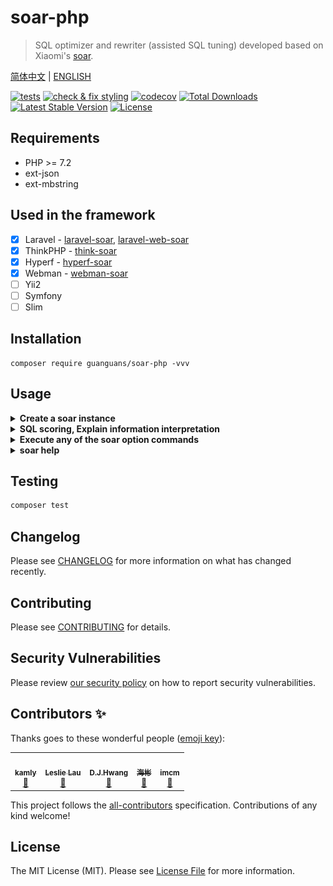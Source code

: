 # soar-php

> SQL optimizer and rewriter (assisted SQL tuning) developed based on Xiaomi's [soar](https://github.com/XiaoMi/soar).

[简体中文](README.md) | [ENGLISH](README-EN.md)

[![tests](https://github.com/guanguans/soar-php/actions/workflows/tests.yml/badge.svg)](https://github.com/guanguans/soar-php/actions/workflows/tests.yml)
[![check & fix styling](https://github.com/guanguans/soar-php/actions/workflows/php-cs-fixer.yml/badge.svg)](https://github.com/guanguans/soar-php/actions/workflows/php-cs-fixer.yml)
[![codecov](https://codecov.io/gh/guanguans/soar-php/branch/master/graph/badge.svg)](https://codecov.io/gh/guanguans/soar-php)
[![Total Downloads](https://poser.pugx.org/guanguans/soar-php/downloads)](https://packagist.org/packages/guanguans/soar-php)
[![Latest Stable Version](https://poser.pugx.org/guanguans/soar-php/v/stable)](https://packagist.org/packages/guanguans/soar-php)
[![License](https://poser.pugx.org/guanguans/soar-php/license)](https://packagist.org/packages/guanguans/soar-php)

## Requirements

* PHP >= 7.2
* ext-json
* ext-mbstring

## Used in the framework

- [x] Laravel - [laravel-soar](https://github.com/guanguans/laravel-soar), [laravel-web-soar](https://github.com/huangdijia/laravel-web-soar)
- [x] ThinkPHP - [think-soar](https://github.com/guanguans/think-soar)
- [x] Hyperf - [hyperf-soar](https://github.com/wilbur-oo/hyperf-soar)
- [x] Webman - [webman-soar](https://github.com/Tinywan/webman-soar)
- [ ] Yii2
- [ ] Symfony
- [ ] Slim

## Installation

```shell
composer require guanguans/soar-php -vvv
```

## Usage

<details>
<summary><b>Create a soar instance</b></summary>

```php
<?php

require __DIR__.'/vendor/autoload.php';

use Guanguans\SoarPHP\Soar;

$soar = Soar::create();

/**
 * 配置选项(可选)参考 @see soar.options.example.php
 */
$soar->setSoarPath('自定义的 soar 路径')
    ->setOptions([
        // 测试环境配置
        '-test-dsn'    => [
            'host'     => '127.0.0.1',
            'port'     => '3306',
            'dbname'   => 'database',
            'username' => 'root',
            'password' => '123456',
            'disable'  => false,
        ],
        // 日志输出文件
        '-log-output'  => __DIR__.'/logs/soar.log',
        // 报告输出格式: [markdown, html, json, ...]
        '-report-type' => 'html',
    ]);
```
</details>

<details>
<summary><b>SQL scoring, Explain information interpretation</b></summary>

```php
$sqls = <<<'sql'
SELECT DATE_FORMAT (t.last_update,'%Y-%m-%d'),COUNT (DISTINCT (t.city)) FROM city t WHERE t.last_update> '2018-10-22 00:00:00' AND t.city LIKE '%Chrome%' AND t.city='eip' GROUP BY DATE_FORMAT(t.last_update,'%Y-%m-%d') ORDER BY DATE_FORMAT(t.last_update,'%Y-%m-%d');
DELETE city FROM city LEFT JOIN country ON city.country_id=country.country_id WHERE country.country IS NULL;
UPDATE city INNER JOIN country ON city.country_id=country.country_id INNER JOIN address ON city.city_id=address.city_id SET city.city='Abha',city.last_update='2006-02-15 04:45:25',country.country='Afghanistan' WHERE city.city_id=10;
INSERT INTO city (country_id) SELECT country_id FROM country;
REPLACE INTO city (country_id) SELECT country_id FROM country;
ALTER TABLE inventory ADD INDEX `idx_store_film` (`store_id`,`film_id`),ADD INDEX `idx_store_film` (`store_id`,`film_id`),ADD INDEX `idx_store_film` (`store_id`,`film_id`);
DROP TABLE `users`;
CREATE TABLE `users` (
  `id` bigint unsigned NOT NULL AUTO_INCREMENT,
  `name` varchar(255) COLLATE utf8mb4_unicode_ci NOT NULL,
  `email` varchar(255) COLLATE utf8mb4_unicode_ci NOT NULL,
  `email_verified_at` timestamp NULL DEFAULT NULL,
  `password` varchar(255) COLLATE utf8mb4_unicode_ci NOT NULL,
  `remember_token` varchar(100) COLLATE utf8mb4_unicode_ci DEFAULT NULL,
  `created_at` timestamp NULL DEFAULT NULL,
  `updated_at` timestamp NULL DEFAULT NULL,
  PRIMARY KEY (`id`),
  UNIQUE KEY `users_email_unique` (`email`)
) ENGINE=InnoDB DEFAULT CHARSET=utf8mb4 COLLATE=utf8mb4_unicode_ci;
sql;

$soar->scores($sqls);
$soar->htmlScores($sqls);
$soar->markdownScores($sqls);
$soar->arrayScores($sqls);
$soar->jsonScores($sqls);
```

```php
array:8 [
  0 => array:8 [
    "ID" => "23D3498A40F9900D"
    "Fingerprint" => "select date_format (t.last_update,?),count (distinct (t.city)) from city t where t.last_update> ? and t.city like ? and t.city=? group by date_format(t.last_update,?) order by date_format(t.last_update,?)"
    "Score" => 0
    "Sample" => "SELECT DATE_FORMAT (t.last_update,'%Y-%m-%d'),COUNT (DISTINCT (t.city)) FROM city t WHERE t.last_update> '2018-10-22 00:00:00' AND t.city LIKE '%Chrome%' AND t.city='eip' GROUP BY DATE_FORMAT(t.last_update,'%Y-%m-%d') ORDER BY DATE_FORMAT(t.last_update,'%Y-%m-%d')"
    "Explain" => null
    "HeuristicRules" => array:7 [
      0 => array:6 [
        "Item" => "ALI.001"
        "Severity" => "L0"
        "Summary" => "建议使用 AS 关键字显示声明一个别名"
        "Content" => "在列或表别名(如"tbl AS alias")中, 明确使用 AS 关键字比隐含别名(如"tbl alias")更易懂。"
        "Case" => "select name from tbl t1 where id < 1000"
        "Position" => 0
      ]
      1 => array:6 [
        "Item" => "ARG.001"
        "Severity" => "L4"
        "Summary" => "不建议使用前项通配符查找"
        "Content" => "例如 "％foo"，查询参数有一个前项通配符的情况无法使用已有索引。"
        "Case" => "select c1,c2,c3 from tbl where name like '%foo'"
        "Position" => 0
      ]
      2 => array:6 [
        "Item" => "CLA.009"
        "Severity" => "L2"
        "Summary" => "ORDER BY 的条件为表达式"
        "Content" => "当 ORDER BY 条件为表达式或函数时会使用到临时表，如果在未指定 WHERE 或 WHERE 条件返回的结果集较大时性能会很差。"
        "Case" => "select description from film where title ='ACADEMY DINOSAUR' order by length-language_id;"
        "Position" => 0
      ]
      3 => array:6 [
        "Item" => "CLA.010"
        "Severity" => "L2"
        "Summary" => "GROUP BY 的条件为表达式"
        "Content" => "当 GROUP BY 条件为表达式或函数时会使用到临时表，如果在未指定 WHERE 或 WHERE 条件返回的结果集较大时性能会很差。"
        "Case" => "select description from film where title ='ACADEMY DINOSAUR' GROUP BY length-language_id;"
        "Position" => 0
      ]
      4 => array:6 [
        "Item" => "ERR.000"
        "Severity" => "L8"
        "Summary" => "No available MySQL environment, build-in sql parse failed: line 1 column 61 near "DISTINCT (t.city)) FROM city t WHERE t.last_update> '2018-10-22 00:00:00' AND t.city LIKE '%Chrome%' AND t.city='eip' GROUP BY DATE_FORMAT(t.last_update,'%Y-%m-%d') ORDER BY DATE_FORMAT(t.last_update,'%Y-%m-%d')" "
        "Content" => "line 1 column 61 near "DISTINCT (t.city)) FROM city t WHERE t.last_update> '2018-10-22 00:00:00' AND t.city LIKE '%Chrome%' AND t.city='eip' GROUP BY DATE_FORMAT(t.last_update,'%Y-%m-%d') ORDER BY DATE_FORMAT(t.last_update,'%Y-%m-%d')" "
        "Case" => ""
        "Position" => 0
      ]
      5 => array:6 [
        "Item" => "ERR.002"
        "Severity" => "L8"
        "Summary" => "MySQL execute failed"
        "Content" => "You have an error in your SQL syntax; check the manual that corresponds to your MySQL server version for the right syntax to use near 'DISTINCT (t.city)) FROM city t WHERE t.last_update> '2018-10-22 00:00:00' AND t.' at line 1"
        "Case" => ""
        "Position" => 0
      ]
      6 => array:6 [
        "Item" => "KEY.008"
        "Severity" => "L4"
        "Summary" => "ORDER BY 多个列但排序方向不同时可能无法使用索引"
        "Content" => "在 MySQL 8.0 之前当 ORDER BY 多个列指定的排序方向不同时将无法使用已经建立的索引。"
        "Case" => "SELECT * FROM tbl ORDER BY a DESC, b ASC;"
        "Position" => 0
      ]
    ]
    "IndexRules" => null
    "Tables" => null
  ]
  1 => array:8 [
    "ID" => "E759EFCE5B432198"
    "Fingerprint" => "delete city from city left join country on city.country_id=country.country_id where country.country is null"
    "Score" => 80
    "Sample" => "DELETE city FROM city LEFT JOIN country ON city.country_id=country.country_id WHERE country.country IS NULL"
    "Explain" => null
    "HeuristicRules" => array:2 [
      0 => array:6 [
        "Item" => "JOI.007"
        "Severity" => "L4"
        "Summary" => "不建议使用联表删除或更新"
        "Content" => "当需要同时删除或更新多张表时建议使用简单语句，一条 SQL 只删除或更新一张表，尽量不要将多张表的操作在同一条语句。"
        "Case" => "UPDATE users u LEFT JOIN hobby h ON u.id = h.uid SET u.name = 'pianoboy' WHERE h.hobby = 'piano';"
        "Position" => 0
      ]
      1 => array:6 [
        "Item" => "SEC.003"
        "Severity" => "L0"
        "Summary" => "使用DELETE/DROP/TRUNCATE等操作时注意备份"
        "Content" => "在执行高危操作之前对数据进行备份是十分有必要的。"
        "Case" => "delete from table where col = 'condition'"
        "Position" => 0
      ]
    ]
    "IndexRules" => null
    "Tables" => array:2 [
      0 => "`laravel`.`city`"
      1 => "`laravel`.`country`"
    ]
  ]
  2 => array:8 [
    "ID" => "67B0C3CE9FA26F37"
    "Fingerprint" => "update city inner join country on city.country_id=country.country_id inner join address on city.city_id=address.city_id set city.city=?,city.last_update=?,country.country=? where city.city_id=?"
    "Score" => 80
    "Sample" => "UPDATE city INNER JOIN country ON city.country_id=country.country_id INNER JOIN address ON city.city_id=address.city_id SET city.city='Abha',city.last_update='2006-02-15 04:45:25',country.country='Afghanistan' WHERE city.city_id=10"
    "Explain" => null
    "HeuristicRules" => array:1 [
      0 => array:6 [
        "Item" => "JOI.007"
        "Severity" => "L4"
        "Summary" => "不建议使用联表删除或更新"
        "Content" => "当需要同时删除或更新多张表时建议使用简单语句，一条 SQL 只删除或更新一张表，尽量不要将多张表的操作在同一条语句。"
        "Case" => "UPDATE users u LEFT JOIN hobby h ON u.id = h.uid SET u.name = 'pianoboy' WHERE h.hobby = 'piano';"
        "Position" => 0
      ]
    ]
    "IndexRules" => null
    "Tables" => array:3 [
      0 => "`laravel`.`address`"
      1 => "`laravel`.`city`"
      2 => "`laravel`.`country`"
    ]
  ]
  3 => array:8 [
    "ID" => "3656B13CC4F888E2"
    "Fingerprint" => "insert into city (country_id) select country_id from country"
    "Score" => 65
    "Sample" => "INSERT INTO city (country_id) SELECT country_id FROM country"
    "Explain" => null
    "HeuristicRules" => array:2 [
      0 => array:6 [
        "Item" => "CLA.001"
        "Severity" => "L4"
        "Summary" => "最外层 SELECT 未指定 WHERE 条件"
        "Content" => "SELECT 语句没有 WHERE 子句，可能检查比预期更多的行(全表扫描)。对于 SELECT COUNT(*) 类型的请求如果不要求精度，建议使用 SHOW TABLE STATUS 或 EXPLAIN 替代。"
        "Case" => "select id from tbl"
        "Position" => 0
      ]
      1 => array:6 [
        "Item" => "LCK.001"
        "Severity" => "L3"
        "Summary" => "INSERT INTO xx SELECT 加锁粒度较大请谨慎"
        "Content" => "INSERT INTO xx SELECT 加锁粒度较大请谨慎"
        "Case" => "INSERT INTO tbl SELECT * FROM tbl2;"
        "Position" => 0
      ]
    ]
    "IndexRules" => null
    "Tables" => array:2 [
      0 => "`laravel`.`city`"
      1 => "`laravel`.`country`"
    ]
  ]
  4 => array:8 [
    "ID" => "E3DDA1A929236E72"
    "Fingerprint" => "replace into city (country_id) select country_id from country"
    "Score" => 65
    "Sample" => "REPLACE INTO city (country_id) SELECT country_id FROM country"
    "Explain" => null
    "HeuristicRules" => array:2 [
      0 => array:6 [
        "Item" => "CLA.001"
        "Severity" => "L4"
        "Summary" => "最外层 SELECT 未指定 WHERE 条件"
        "Content" => "SELECT 语句没有 WHERE 子句，可能检查比预期更多的行(全表扫描)。对于 SELECT COUNT(*) 类型的请求如果不要求精度，建议使用 SHOW TABLE STATUS 或 EXPLAIN 替代。"
        "Case" => "select id from tbl"
        "Position" => 0
      ]
      1 => array:6 [
        "Item" => "LCK.001"
        "Severity" => "L3"
        "Summary" => "INSERT INTO xx SELECT 加锁粒度较大请谨慎"
        "Content" => "INSERT INTO xx SELECT 加锁粒度较大请谨慎"
        "Case" => "INSERT INTO tbl SELECT * FROM tbl2;"
        "Position" => 0
      ]
    ]
    "IndexRules" => null
    "Tables" => array:2 [
      0 => "`laravel`.`city`"
      1 => "`laravel`.`country`"
    ]
  ]
  5 => array:8 [
    "ID" => "9BB74D074BA0727C"
    "Fingerprint" => "alter table inventory add index `idx_store_film` (`store_id`,`film_id`),add index `idx_store_film` (`store_id`,`film_id`),add index `idx_store_film` (`store_id`,`film_id`)"
    "Score" => 100
    "Sample" => "ALTER TABLE inventory ADD INDEX `idx_store_film` (`store_id`,`film_id`),ADD INDEX `idx_store_film` (`store_id`,`film_id`),ADD INDEX `idx_store_film` (`store_id`,`film_id`)"
    "Explain" => null
    "HeuristicRules" => array:1 [
      0 => array:6 [
        "Item" => "KEY.004"
        "Severity" => "L0"
        "Summary" => "提醒：请将索引属性顺序与查询对齐"
        "Content" => "如果为列创建复合索引，请确保查询属性与索引属性的顺序相同，以便DBMS在处理查询时使用索引。如果查询和索引属性订单没有对齐，那么DBMS可能无法在查询处理期间使用索引。"
        "Case" => "create index idx1 on tbl (last_name,first_name)"
        "Position" => 0
      ]
    ]
    "IndexRules" => null
    "Tables" => array:1 [
      0 => "`laravel`.`inventory`"
    ]
  ]
  6 => array:8 [
    "ID" => "C77607894B4EFCC6"
    "Fingerprint" => "drop table `users`"
    "Score" => 100
    "Sample" => "DROP TABLE `users`"
    "Explain" => null
    "HeuristicRules" => array:1 [
      0 => array:6 [
        "Item" => "SEC.003"
        "Severity" => "L0"
        "Summary" => "使用DELETE/DROP/TRUNCATE等操作时注意备份"
        "Content" => "在执行高危操作之前对数据进行备份是十分有必要的。"
        "Case" => "delete from table where col = 'condition'"
        "Position" => 0
      ]
    ]
    "IndexRules" => null
    "Tables" => array:1 [
      0 => "`laravel`.`users`"
    ]
  ]
  7 => array:8 [
    "ID" => "D0870E395F2CA834"
    "Fingerprint" => "create table `users` ( `id` bigint unsigned not null auto_increment, `name` varchar(?) collate utf8mb4_unicode_ci not ?, `email` varchar(?) collate utf8mb4_unicode_ci not ?, `email_verified_at` timestamp ? default ?, `password` varchar(?) collate utf8mb4_unicode_ci not ?, `remember_token` varchar(?) collate utf8mb4_unicode_ci default ?, `created_at` timestamp ? default ?, `updated_at` timestamp ? default ?, primary key (`id`), unique key `users_email_unique` (`email`) ) engine=innodb default charset=utf8mb4 collate=utf8mb4_unicode_ci"
    "Score" => 75
    "Sample" => """
      CREATE TABLE `users` (\n
        `id` bigint unsigned NOT NULL AUTO_INCREMENT,\n
        `name` varchar(255) COLLATE utf8mb4_unicode_ci NOT NULL,\n
        `email` varchar(255) COLLATE utf8mb4_unicode_ci NOT NULL,\n
        `email_verified_at` timestamp NULL DEFAULT NULL,\n
        `password` varchar(255) COLLATE utf8mb4_unicode_ci NOT NULL,\n
        `remember_token` varchar(100) COLLATE utf8mb4_unicode_ci DEFAULT NULL,\n
        `created_at` timestamp NULL DEFAULT NULL,\n
        `updated_at` timestamp NULL DEFAULT NULL,\n
        PRIMARY KEY (`id`),\n
        UNIQUE KEY `users_email_unique` (`email`)\n
      ) ENGINE=InnoDB DEFAULT CHARSET=utf8mb4 COLLATE=utf8mb4_unicode_ci
      """
    "Explain" => null
    "HeuristicRules" => array:7 [
      0 => array:6 [
        "Item" => "CLA.011"
        "Severity" => "L1"
        "Summary" => "建议为表添加注释"
        "Content" => "为表添加注释能够使得表的意义更明确，从而为日后的维护带来极大的便利。"
        "Case" => "CREATE TABLE `test1` (`ID` bigint(20) NOT NULL AUTO_INCREMENT,`c1` varchar(128) DEFAULT NULL,PRIMARY KEY (`ID`)) ENGINE=InnoDB DEFAULT CHARSET=utf8"
        "Position" => 0
      ]
      1 => array:6 [
        "Item" => "COL.004"
        "Severity" => "L1"
        "Summary" => "请为列添加默认值"
        "Content" => "请为列添加默认值，如果是 ALTER 操作，请不要忘记将原字段的默认值写上。字段无默认值，当表较大时无法在线变更表结构。"
        "Case" => "CREATE TABLE tbl (col int) ENGINE=InnoDB;"
        "Position" => 0
      ]
      2 => array:6 [
        "Item" => "COL.005"
        "Severity" => "L1"
        "Summary" => "列未添加注释"
        "Content" => "建议对表中每个列添加注释，来明确每个列在表中的含义及作用。"
        "Case" => "CREATE TABLE tbl (col int) ENGINE=InnoDB;"
        "Position" => 0
      ]
      3 => array:6 [
        "Item" => "COL.011"
        "Severity" => "L0"
        "Summary" => "当需要唯一约束时才使用 NULL，仅当列不能有缺失值时才使用 NOT NULL"
        "Content" => "NULL 和0是不同的，10乘以 NULL 还是 NULL。NULL 和空字符串是不一样的。将一个字符串和标准 SQL 中的 NULL 联合起来的结果还是 NULL。NULL 和 FALSE 也是不同的。AND、OR 和 NOT 这三个布尔操作如果涉及 NULL，其结果也让很多人感到困惑。当您将一列声明为 NOT NULL 时，也就是说这列中的每一个值都必须存在且是有意义的。使用 NULL 来表示任意类型不存在的空值。 当您将一列声明为 NOT NULL 时，也就是说这列中的每一个值都必须存在且是有意义的。"
        "Case" => "select c1,c2,c3 from tbl where c4 is null or c4 <> 1"
        "Position" => 49
      ]
      4 => array:6 [
        "Item" => "KWR.003"
        "Severity" => "L1"
        "Summary" => "不建议使用复数做列名或表名"
        "Content" => "表名应该仅仅表示表里面的实体内容，不应该表示实体数量，对应于 DO 类名也是单数形式，符合表达习惯。"
        "Case" => "CREATE TABLE tbl ( `books` int )"
        "Position" => 0
      ]
      5 => array:6 [
        "Item" => "SEC.002"
        "Severity" => "L0"
        "Summary" => "不使用明文存储密码"
        "Content" => "使用明文存储密码或者使用明文在网络上传递密码都是不安全的。如果攻击者能够截获您用来插入密码的SQL语句，他们就能直接读到密码。另外，将用户输入的字符串以明文的形式插入到纯SQL语句中，也会让攻击者发现它。如果您能够读取密码，黑客也可以。解决方案是使用单向哈希函数对原始密码进行加密编码。哈希是指将输入字符串转化成另一个新的、不可识别的字符串的函数。对密码加密表达式加点随机串来防御“字典攻击”。不要将明文密码输入到SQL查询语句中。在应用程序代码中计算哈希串，只在SQL查询中使用哈希串。"
        "Case" => "create table test(id int,name varchar(20) not null,password varchar(200)not null)"
        "Position" => 0
      ]
      6 => array:6 [
        "Item" => "STA.003"
        "Severity" => "L1"
        "Summary" => "索引起名不规范"
        "Content" => "建议普通二级索引以idx_为前缀，唯一索引以uk_为前缀。"
        "Case" => "select col from now where type!=0"
        "Position" => 0
      ]
    ]
    "IndexRules" => null
    "Tables" => array:1 [
      0 => "`laravel`.`users`"
    ]
  ]
]
```

![](docs/scores.png)
</details>

<details>
<summary><b>Execute any of the soar option commands</b></summary>

```php
$soar->setVersion(true)->run();
$soar->run('-version');
```
</details>

<details>
<summary><b>soar help</b></summary>

```php
$soar->help()
```

```plain
Usage of /Users/yaozm/Documents/develop/soar-php/bin/soar.darwin-amd64:
  -allow-charsets string
    	AllowCharsets (default "utf8,utf8mb4")
  -allow-collates string
    	AllowCollates
  -allow-drop-index
    	AllowDropIndex, 允许输出删除重复索引的建议
  -allow-engines string
    	AllowEngines (default "innodb")
  -allow-online-as-test
    	AllowOnlineAsTest, 允许线上环境也可以当作测试环境
  -blacklist string
    	指定 blacklist 配置文件的位置，文件中的 SQL 不会被评审。一行一条SQL，可以是指纹，也可以是正则
  -check-config
    	Check configs
  -cleanup-test-database
    	单次运行清理历史1小时前残余的测试库。
  -column-not-allow-type string
    	ColumnNotAllowType (default "boolean")
  -config string
    	Config file path
  -delimiter string
    	Delimiter, SQL分隔符 (default ";")
  -drop-test-temporary
    	DropTestTemporary, 是否清理测试环境产生的临时库表 (default true)
  -dry-run
    	是否在预演环境执行 (default true)
  -explain
    	Explain, 是否开启Explain执行计划分析 (default true)
  -explain-format string
    	ExplainFormat [json, traditional] (default "traditional")
  -explain-max-filtered float
    	ExplainMaxFiltered, filtered大于该配置给出警告 (default 100)
  -explain-max-keys int
    	ExplainMaxKeyLength, 最大key_len (default 3)
  -explain-max-rows int
    	ExplainMaxRows, 最大扫描行数警告 (default 10000)
  -explain-min-keys int
    	ExplainMinPossibleKeys, 最小possible_keys警告
  -explain-sql-report-type string
    	ExplainSQLReportType [pretty, sample, fingerprint] (default "pretty")
  -explain-type string
    	ExplainType [extended, partitions, traditional] (default "extended")
  -explain-warn-access-type string
    	ExplainWarnAccessType, 哪些access type不建议使用 (default "ALL")
  -explain-warn-extra string
    	ExplainWarnExtra, 哪些extra信息会给警告 (default "Using temporary,Using filesort")
  -explain-warn-scalability string
    	ExplainWarnScalability, 复杂度警告名单, 支持O(n),O(log n),O(1),O(?) (default "O(n)")
  -explain-warn-select-type string
    	ExplainWarnSelectType, 哪些select_type不建议使用
  -ignore-rules string
    	IgnoreRules, 忽略的优化建议规则 (default "COL.011")
  -index-prefix string
    	IdxPrefix (default "idx_")
  -list-heuristic-rules
    	ListHeuristicRules, 打印支持的评审规则列表
  -list-report-types
    	ListReportTypes, 打印支持的报告输出类型
  -list-rewrite-rules
    	ListRewriteRules, 打印支持的重写规则列表
  -list-test-sqls
    	ListTestSqls, 打印测试case用于测试
  -log-level int
    	LogLevel, 日志级别, [0:Emergency, 1:Alert, 2:Critical, 3:Error, 4:Warning, 5:Notice, 6:Informational, 7:Debug] (default 3)
  -log-output string
    	LogOutput, 日志输出位置 (default "soar.log")
  -log_err_stacks
    	log stack traces for errors
  -log_rotate_max_size uint
    	size in bytes at which logs are rotated (glog.MaxSize) (default 1887436800)
  -markdown-extensions int
    	MarkdownExtensions, markdown 转 html支持的扩展包, 参考blackfriday (default 94)
  -markdown-html-flags int
    	MarkdownHTMLFlags, markdown 转 html 支持的 flag, 参考blackfriday
  -max-column-count int
    	MaxColCount, 单表允许的最大列数 (default 40)
  -max-distinct-count int
    	MaxDistinctCount, 单条 SQL 中 Distinct 的最大数量 (default 5)
  -max-group-by-cols-count int
    	MaxGroupByColsCount, 单条 SQL 中 GroupBy 包含列的最大数量 (default 5)
  -max-in-count int
    	MaxInCount, IN()最大数量 (default 10)
  -max-index-bytes int
    	MaxIdxBytes, 索引总长度限制 (default 3072)
  -max-index-bytes-percolumn int
    	MaxIdxBytesPerColumn, 索引中单列最大字节数 (default 767)
  -max-index-cols-count int
    	MaxIdxColsCount, 复合索引中包含列的最大数量 (default 5)
  -max-index-count int
    	MaxIdxCount, 单表最大索引个数 (default 10)
  -max-join-table-count int
    	MaxJoinTableCount, 单条 SQL 中 JOIN 表的最大数量 (default 5)
  -max-pretty-sql-length int
    	MaxPrettySQLLength, 超出该长度的SQL会转换成指纹输出 (default 1024)
  -max-query-cost int
    	MaxQueryCost, last_query_cost 超过该值时将给予警告 (default 9999)
  -max-subquery-depth int
    	MaxSubqueryDepth (default 5)
  -max-text-cols-count int
    	MaxTextColsCount, 表中含有的 text/blob 列的最大数量 (default 2)
  -max-total-rows uint
    	MaxTotalRows, 计算散粒度时，当数据行数大于MaxTotalRows即开启数据库保护模式，不计算散粒度 (default 9999999)
  -max-value-count int
    	MaxValueCount, INSERT/REPLACE 单次批量写入允许的行数 (default 100)
  -max-varchar-length int
    	MaxVarcharLength (default 1024)
  -min-cardinality float
    	MinCardinality，索引列散粒度最低阈值，散粒度低于该值的列不添加索引，建议范围0.0 ~ 100.0
  -online-dsn string
    	OnlineDSN, 线上环境数据库配置, username:********@tcp(ip:port)/schema (default "tcp/information_schema?timeout=3s&charset=utf8")
  -only-syntax-check
    	OnlySyntaxCheck, 只做语法检查不输出优化建议
  -print-config
    	Print configs
  -profiling
    	Profiling, 开启数据采样的情况下在测试环境执行Profile
  -query string
    	待评审的 SQL 或 SQL 文件，如 SQL 中包含特殊字符建议使用文件名。
  -report-css string
    	ReportCSS, 当 ReportType 为 html 格式时使用的 css 风格，如不指定会提供一个默认风格。CSS可以是本地文件，也可以是一个URL
  -report-javascript string
    	ReportJavascript, 当 ReportType 为 html 格式时使用的javascript脚本，如不指定默认会加载SQL pretty 使用的 javascript。像CSS一样可以是本地文件，也可以是一个URL
  -report-title string
    	ReportTitle, 当 ReportType 为 html 格式时，HTML 的 title (default "SQL优化分析报告")
  -report-type string
    	ReportType, 优化建议输出格式，目前支持: json, text, markdown, html等 (default "markdown")
  -rewrite-rules string
    	RewriteRules, 生效的重写规则 (default "delimiter,orderbynull,groupbyconst,dmlorderby,having,star2columns,insertcolumns,distinctstar")
  -sampling
    	Sampling, 数据采样开关
  -sampling-condition string
    	SamplingCondition, 数据采样条件，如： WHERE xxx LIMIT xxx
  -sampling-statistic-target int
    	SamplingStatisticTarget, 数据采样因子，对应 PostgreSQL 的 default_statistics_target (default 100)
  -show-last-query-cost
    	ShowLastQueryCost
  -show-warnings
    	ShowWarnings
  -spaghetti-query-length int
    	SpaghettiQueryLength, SQL最大长度警告，超过该长度会给警告 (default 2048)
  -test-dsn string
    	TestDSN, 测试环境数据库配置, username:********@tcp(ip:port)/schema (default "tcp/information_schema?timeout=3s&charset=utf8")
  -trace
    	Trace, 开启数据采样的情况下在测试环境执行Trace
  -unique-key-prefix string
    	UkPrefix (default "uk_")
  -verbose
    	Verbose
  -version
    	Print version info
```
</details>

## Testing

```bash
composer test
```

## Changelog

Please see [CHANGELOG](CHANGELOG.md) for more information on what has changed recently.

## Contributing

Please see [CONTRIBUTING](.github/CONTRIBUTING.md) for details.

## Security Vulnerabilities

Please review [our security policy](../../security/policy) on how to report security vulnerabilities.

## Contributors ✨

Thanks goes to these wonderful people ([emoji key](https://allcontributors.org/docs/en/emoji-key)):

<!-- ALL-CONTRIBUTORS-LIST:START - Do not remove or modify this section -->
<!-- prettier-ignore-start -->
<!-- markdownlint-disable -->
<table>
  <tr>
    <td align="center"><a href="http://blog.charmingkamly.cn"><img src="https://avatars2.githubusercontent.com/u/15706085?v=4?s=100" width="100px;" alt=""/><br /><sub><b>kamly</b></sub></a><br /><a href="https://github.com/guanguans/soar-php/issues?q=author%3Akamly" title="Bug reports">🐛</a></td>
    <td align="center"><a href="http://leslieeilsel.com/"><img src="https://avatars1.githubusercontent.com/u/25165449?v=4?s=100" width="100px;" alt=""/><br /><sub><b>Leslie Lau</b></sub></a><br /><a href="https://github.com/guanguans/soar-php/issues?q=author%3Aleslieeilsel" title="Bug reports">🐛</a></td>
    <td align="center"><a href="https://github.com/huangdijia"><img src="https://avatars1.githubusercontent.com/u/8337659?v=4?s=100" width="100px;" alt=""/><br /><sub><b>D.J.Hwang</b></sub></a><br /><a href="#ideas-huangdijia" title="Ideas, Planning, & Feedback">🤔</a></td>
    <td align="center"><a href="https://github.com/zhonghaibin"><img src="https://avatars.githubusercontent.com/u/22255693?v=4?s=100" width="100px;" alt=""/><br /><sub><b>海彬</b></sub></a><br /><a href="https://github.com/guanguans/soar-php/issues?q=author%3Azhonghaibin" title="Bug reports">🐛</a></td>
    <td align="center"><a href="https://github.com/Aexus"><img src="https://avatars.githubusercontent.com/u/3403478?v=4?s=100" width="100px;" alt=""/><br /><sub><b>imcm</b></sub></a><br /><a href="#ideas-Aexus" title="Ideas, Planning, & Feedback">🤔</a></td>
  </tr>
</table>

<!-- markdownlint-restore -->
<!-- prettier-ignore-end -->

<!-- ALL-CONTRIBUTORS-LIST:END -->

This project follows the [all-contributors](https://github.com/all-contributors/all-contributors) specification. Contributions of any kind welcome!

## License

The MIT License (MIT). Please see [License File](LICENSE) for more information.
